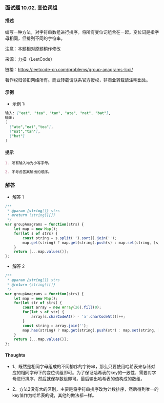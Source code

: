 ### 面试题 10.02. 变位词组

#### 描述

编写一种方法，对字符串数组进行排序，将所有变位词组合在一起。变位词是指字母相同，但排列不同的字符串。

注意：本题相对原题稍作修改

来源：力扣（LeetCode）

链接：https://leetcode-cn.com/problems/group-anagrams-lcci/

著作权归领扣网络所有。商业转载请联系官方授权，非商业转载请注明出处。

#### 示例

+ 示例 1:
```md
输入: ["eat", "tea", "tan", "ate", "nat", "bat"],
输出:
[
  ["ate","eat","tea"],
  ["nat","tan"],
  ["bat"]
]
```


#### 提示
```md
1. 所有输入均为小写字母。

2. 不考虑答案输出的顺序。
```

### 解答

+ 解答 1
```js
/**
 * @param {string[]} strs
 * @return {string[][]}
 */
var groupAnagrams = function(strs) {
    let map = new Map();
    for(let s of strs) {
        const string = s.split('').sort().join('');
        map.get(string) ? map.get(string).push(s) : map.set(string, [s]);
    }
    return [...map.values()];
};
```

+ 解答 2
```js
/**
 * @param {string[]} strs
 * @return {string[][]}
 */
var groupAnagrams = function(strs) {
    let map = new Map();
    for(let str of strs) {
        const array = new Array(26).fill(0);
        for(let s of str) {
            array[s.charCodeAt() - 'a'.charCodeAt()]++;
        }
        const string = array.join('');
        map.has(string) ? map.get(string).push(str) : map.set(string, [str]);
    }
    return [...map.values()];
};
```


#### Thoughts

+ 1、既然是相同字母组成的不同排序的字符串，那么只要使用哈希表来存储对应的相同字母下的变位词组即可。为了保证哈希表的key的一致性，需要对字母进行排序，然后就保存数组即可。最后输出哈希表的值构成的数组。

+ 2、方法2没有大的区别，主要是将字符串排序改为计数排序，然后得到唯一的key值作为哈希表的键，其他的做法都一样。